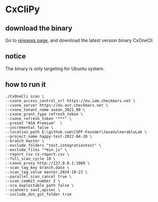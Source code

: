 # CxCliPy

## download the binary
Go to [releases page](https://github.com/HappyY19/cxclipy/releases), and download the latest version binary CxOneCli

## notice
The binary is only targeting for Ubuntu system.

## how to run it
```commandline
./CxOneCli scan \
--cxone_access_control_url https://eu.iam.checkmarx.net \
--cxone_server https://eu.ast.checkmarx.net \
--cxone_tenant_name asean_2021_08 \
--cxone_grant_type refresh_token \
--cxone_refresh_token "***" \
--preset "ASA Premium"  \
--incremental false \
--location_path E:\github.com\CSPF-Founder\JavaVulnerableLab \
--project_name happy-test-2022-04-20 \
--branch master \
--exclude_folders "test,integrationtest" \
--exclude_files "*min.js" \
--report_csv cx-report.csv \
--full_scan_cycle 10 \
--cxone_proxy http://127.0.0.1:1080 \
--scan_tag_key branch,date \
--scan_tag_value master,2024-10-23 \
--parallel_scan_cancel true \
--scan_commit_number 2 \
--sca_exploitable_path false \
--scanners sast,apisec \
--include_dot_git_folder true
```
